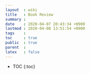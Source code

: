 ```yaml
---
layout  : wiki
title   : Book Review
summary : 
date    : 2020-04-07 20:43:34 +0900
lastmod : 2020-04-08 13:51:54 +0900
tags    : 
toc     : true
public  : true
parent  : 
latex   : false
---
```

* TOC
{:toc}

